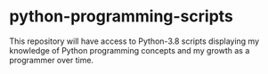 # python-programming-scripts
This repository will have access to Python-3.8 scripts displaying my knowledge of Python programming concepts and my growth as a programmer over time.
